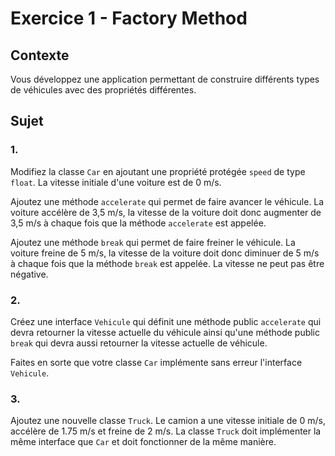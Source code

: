 # Exercice 1 - Factory Method

## Contexte

Vous développez une application permettant de construire différents types de véhicules avec des propriétés différentes.

## Sujet

### 1.

Modifiez la classe `Car` en ajoutant une propriété protégée `speed` de type `float`. La vitesse initiale d'une voiture est de 0 m/s.

Ajoutez une méthode `accelerate` qui permet de faire avancer le véhicule. La voiture accélère de 3,5 m/s, la vitesse de la voiture doit donc augmenter de 3,5 m/s à chaque fois que la méthode `accelerate` est appelée.

Ajoutez une méthode `break` qui permet de faire freiner le véhicule. La voiture freine de 5 m/s, la vitesse de la voiture doit donc diminuer de 5 m/s à chaque fois que la méthode `break` est appelée. La vitesse ne peut pas être négative.

### 2.

Créez une interface `Vehicule` qui définit une méthode public `accelerate` qui devra retourner la vitesse actuelle du véhicule ainsi qu'une méthode public `break` qui devra aussi retourner la vitesse actuelle de véhicule.

Faites en sorte que votre classe `Car` implémente sans erreur l'interface `Vehicule`.

### 3.

Ajoutez une nouvelle classe `Truck`. Le camion a une vitesse initiale de 0 m/s, accélère de 1.75 m/s et freine de 2 m/s. La classe `Truck` doit implémenter la même interface que `Car` et doit fonctionner de la même manière.
